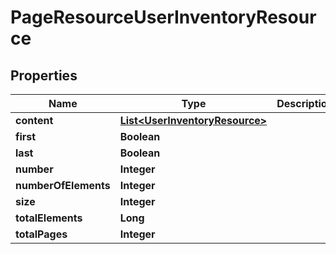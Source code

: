 
# PageResourceUserInventoryResource

## Properties
Name | Type | Description | Notes
------------ | ------------- | ------------- | -------------
**content** | [**List&lt;UserInventoryResource&gt;**](UserInventoryResource.md) |  |  [optional]
**first** | **Boolean** |  |  [optional]
**last** | **Boolean** |  |  [optional]
**number** | **Integer** |  |  [optional]
**numberOfElements** | **Integer** |  |  [optional]
**size** | **Integer** |  |  [optional]
**totalElements** | **Long** |  |  [optional]
**totalPages** | **Integer** |  |  [optional]



